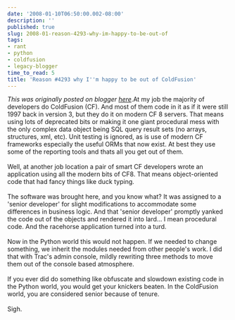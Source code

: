 ```yaml
---
date: '2008-01-10T06:50:00.002-08:00'
description: ''
published: true
slug: 2008-01-reason-4293-why-im-happy-to-be-out-of
tags:
- rant
- python
- coldfusion
- legacy-blogger
time_to_read: 5
title: 'Reason #4293 why I''m happy to be out of ColdFusion'
---
```


*This was originally posted on blogger [here](https://pydanny.blogspot.com/2008/01/reason-4293-why-im-happy-to-be-out-of.html)*.At my job the majority of developers do ColdFusion (CF).  And most of them code in it as if it were still 1997 back in version 3, but they do it on modern CF 8 servers.  That means using lots of deprecated bits or making it one giant procedural mess with the only complex data object being SQL query result sets (no arrays, structures, xml, etc).  Unit testing is ignored, as is use of modern CF frameworks especially the useful ORMs that now exist.  At best they use some of the reporting tools and thats all you get out of them.<br /><br />Well, at another job location a pair of smart CF developers wrote an application using all the modern bits of CF8.  That means object-oriented code that had fancy things like duck typing.<br /><br />The software was brought here, and you know what?  It was assigned to a 'senior developer' for slight modifications to accommodate some differences in business logic.  And that 'senior developer' promptly yanked the code out of the objects and rendered it into lard... I mean procedural code.  And the racehorse application turned into a turd.<br /><br />Now in the Python world this would not happen.  If we needed to change something, we inherit the modules needed from other people's work.  I did that with Trac's admin console, mildly rewriting three methods to move them out of the console based atmosphere.<br /><br />If you ever did do something like obfuscate and slowdown existing code in the Python world, you would get your knickers beaten.  In the ColdFusion world, you are considered senior because of tenure.<br /><br />Sigh.